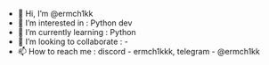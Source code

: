 - 👋 Hi, I’m @ermch1kk
- 👀 I’m interested in :  Python dev
- 🌱 I’m currently learning : Python
- 💞️ I’m looking to collaborate : -
- 📫 How to reach me : discord - ermch1kkk, telegram - @ermch1kk

<!---
ErMch1kk/ErMch1kk is a ✨ special ✨ repository because its `README.md` (this file) appears on your GitHub profile.
You can click the Preview link to take a look at your changes.
--->
